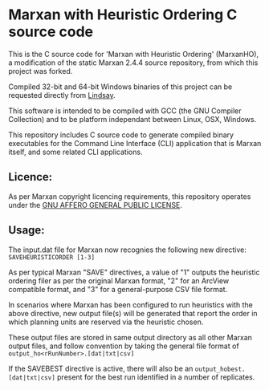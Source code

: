 # Marxan with Heuristic Ordering C source code

This is the C source code for 'Marxan with Heuristic Ordering' (MarxanHO), a modification of the static Marxan 2.4.4 source repository, from which this project was forked.

Compiled 32-bit and 64-bit Windows binaries of this project can be requested directly from [Lindsay](mailto:lindsay.w.bradford@gmail.com). 

This  software is intended to be compiled with GCC (the GNU Compiler Collection) and to be platform independant between Linux, OSX, Windows. 

This repository includes C source code to generate compiled binary executables for the Command Line Interface (CLI) application that is Marxan itself, and some related CLI applications.

## Licence:
As per Marxan copyright licencing requirements, this repository operates under the [GNU AFFERO GENERAL PUBLIC LICENSE](http://www.gnu.org/licenses/agpl-3.0.html). 

## Usage:

The input.dat file for Marxan now recognies the following new directive:
  `SAVEHEURISTICORDER [1-3]`

As per typical Marxan "SAVE" directives, a value of "1" outputs the heuristic ordering filer as per the original Marxan format, "2" for an ArcView compatible format, and "3" for a general-purpose CSV file format.

In scenarios where Marxan has been configured to run heuristics with the above directive, new output file(s) will be generated that report the order in which planning units are reserved via the heuristic chosen. 

These output files are stored in same output directory as all other Marxan output files, and follow convention by taking the general file format of `output_ho<rRunNumber>.[dat|txt|csv]`

If the SAVEBEST directive is active, there will also be an `output_hobest.[dat|txt|csv]` 
present for the best run identified in a number of replicates. 
  
